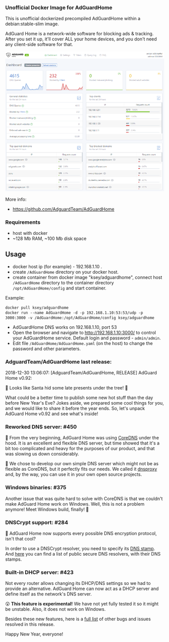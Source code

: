 ### Unofficial Docker Image for AdGuardHome
This is unofficial dockerized precompiled AdGuardHome within a debian:stable-slim image.

AdGuard Home is a network-wide software for blocking ads & tracking. After you set it up, it'll cover ALL your home devices, and you don't need any client-side software for that.

![AdGuardHome](https://raw.githubusercontent.com/MrKsey/AdGuardHome/master/adh.PNG)

More info:
- https://github.com/AdguardTeam/AdGuardHome

### Requirements

* host with docker
* ~128 Mb RAM, ~100 Mb disk space 

## Usage

* docker host ip (for example) - 192.168.1.10 .
* create ```/AdGuardHome``` directory on your docker host.
* create container from docker image "ksey/adguardhome", connect host ```/AdGuardHome``` directory to the container directory ```/opt/AdGuardHome/config``` and start container.

Example:
```
docker pull ksey/adguardhome
docker run --name AdGuardHome -d -p 192.168.1.10:53:53/udp -p 3000:3000 -v /AdGuardHome:/opt/AdGuardHome/config ksey/adguardhome
```

* AdGuardHome DNS works on 192.168.1.10, port 53
* Open the browser and navigate to http://192.168.1.10:3000/ to control your AdGuardHome service. Default login and password - ```admin/admin```.
* Edit file ```/AdGuardHome/AdGuardHome.yaml``` (on the host) to change the password and other parameters.



























































































### AdguardTeam/AdGuardHome last release:
2018-12-30 13:06:07: [AdguardTeam/AdGuardHome, RELEASE] AdGuard Home v0.92:

🎄 Looks like Santa hid some late presents under the tree! 🎄

What could be a better time to publish some new hot stuff than the day before New Year's Eve? Jokes aside, we prepared some cool things for you, and we would like to share it before the year ends. So, let's unpack AdGuard Home v0.92 and see what's inside! 

### Reworked DNS server: #450 

🚄 From the very beginning, AdGuard Home was using [CoreDNS](https://github.com/coredns/coredns) under the hood. It is an excellent and flexible DNS server, but time showed that it's a bit too complicated and heavy for the purposes of our product, and that was slowing us down considerably.

🚅 We chose to develop our own simple DNS server which might not be as flexible as CoreDNS, but it perfectly fits our needs. We called it [dnsproxy](https://github.com/AdguardTeam/dnsproxy) and, by the way, you can use it in your own open source projects.

### Windows binaries: #375 

Another issue that was quite hard to solve with CoreDNS is that we couldn't make AdGuard Home work on Windows. Well, this is not a problem anymore! Meet Windows build, finally! 🎉

### DNSCrypt support: #284 

🔐 AdGuard Home now supports every possible DNS encryption protocol, isn't that cool?

In order to use a DNSCrypt resolver, you need to specify its [DNS stamp](https://dnscrypt.info/stamps-specifications/). And [here](https://github.com/DNSCrypt/dnscrypt-resolvers/blob/master/v2/public-resolvers.md) you can find a list of public secure DNS resolvers, with their DNS stamps.

### Built-in DHCP server: #423 

Not every router allows changing its DHCP/DNS settings so we had to provide an alternative. AdGuard Home can now act as a DHCP server and define itself as the network's DNS server.

😲 **This feature is experimental!** We have not yet fully tested it so it might be unstable. Also, it does not work on Windows.

Besides these new features, here is a [full list](https://github.com/AdguardTeam/AdGuardHome/milestone/5?closed=1) of other bugs and issues resolved in this release.

Happy New Year, everyone!
